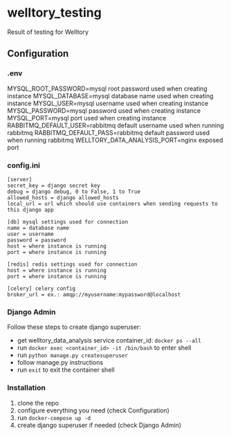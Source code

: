 # welltory_testing  
Result of testing for Welltory   
## Configuration  
### .env  
MYSQL_ROOT_PASSWORD=mysql root password used when creating instance
MYSQL_DATABASE=mysql database name used when creating instance
MYSQL_USER=mysql username used when creating instance
MYSQL_PASSWORD=mysql password used when creating instance
MYSQL_PORT=mysql port used when creating instance
RABBITMQ_DEFAULT_USER=rabbitmq default username used when running rabbitmq
RABBITMQ_DEFAULT_PASS=rabbitmq default password used when running rabbitmq
WELLTORY_DATA_ANALYSIS_PORT=nginx exposed port
### config.ini
```
[server]
secret_key = django secret key
debug = django debug, 0 to False, 1 to True 
allowed_hosts = django allowed_hosts
local_url = url which should use containers when sending requests to this django app

[db] mysql settings used for connection
name = database name
user = username
password = password
host = where instance is running
port = where instance is running

[redis] redis settings used for connection
host = where instance is running
port = where instance is running

[celery] celery config
broker_url = ex.: amqp://myusername:mypassword@localhost
```
### Django Admin
Follow these steps to create django superuser:  
- get welltory_data_analysis service container_id: `docker ps --all`  
- run `docker exec <container_id> -it /bin/bash` to enter shell  
- run `python manage.py createsuperuser`  
- follow manage.py instructions  
- run `exit` to exit the container shell  
### Installation  
1. clone the repo  
2. configure everything you need (check Configuration)  
3. run `docker-compose up -d`  
4. create django superuser if needed (check Django Admin)  
